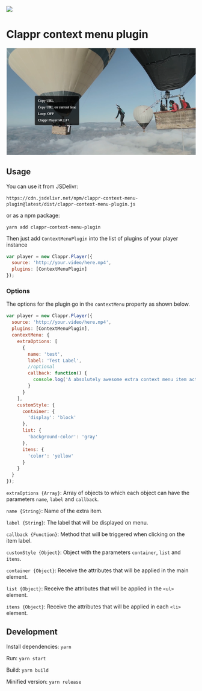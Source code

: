 [![](https://data.jsdelivr.com/v1/package/npm/clappr-context-menu-plugin/badge)](https://www.jsdelivr.com/package/npm/clappr-context-menu-plugin)

# Clappr context menu plugin
![screenshot](screenshot.png)
## Usage
You can use it from JSDelivr:
```
https://cdn.jsdelivr.net/npm/clappr-context-menu-plugin@latest/dist/clappr-context-menu-plugin.js
```
or as a npm package:
```
yarn add clappr-context-menu-plugin
```
Then just add `ContextMenuPlugin` into the list of plugins of your player instance
```javascript
var player = new Clappr.Player({
  source: 'http://your.video/here.mp4',
  plugins: [ContextMenuPlugin]
});
```
### Options
The options for the plugin go in the `contextMenu` property as shown below.
```javascript
var player = new Clappr.Player({
  source: 'http://your.video/here.mp4',
  plugins: [ContextMenuPlugin],
  contextMenu: {
    extraOptions: [
      {
        name: 'test',
        label: 'Test Label',
        //optional
        callback: function() {
          console.log('A absolutely awesome extra context menu item action');
        }
      }
    ],
    customStyle: {
      container: {
        'display': 'block'
      },
      list: {
        'background-color': 'gray'
      },
      itens: {
        'color': 'yellow'
      }
    }
  }
});
```
`extraOptions {Array}`: Array of objects to which each object can have the parameters `name`, `label` and `callback`.

`name {String}`: Name of the extra item.

`label {String}`: The label that will be displayed on menu.

`callback {Function}`: Method that will be triggered when clicking on the item label.

`customStyle {Object}`: Object with the parameters `container`, `list` and `itens`.

`container {Object}`: Receive the attributes that will be applied in the main element.

`list {Object}`: Receive the attributes that will be applied in the `<ul>` element.

`itens {Object}`: Receive the attributes that will be applied in each `<li>` element.

## Development

Install dependencies: `yarn`

Run: `yarn start`

Build: `yarn build`

Minified version: `yarn release`
